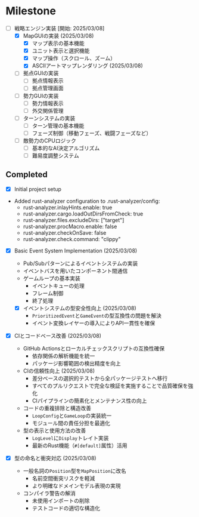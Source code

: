 # Milestone

- [ ] 戦略エンジン実装 [開始: 2025/03/08]
  - [x] MapGUIの実装 (2025/03/08)
    - [x] マップ表示の基本機能
    - [x] ユニット表示と選択機能
    - [x] マップ操作（スクロール、ズーム）
    - [x] ASCIIアートマップレンダリング (2025/03/08)
  - [ ] 拠点GUIの実装
    - [ ] 拠点情報表示
    - [ ] 拠点管理画面
  - [ ] 勢力GUIの実装
    - [ ] 勢力情報表示
    - [ ] 外交関係管理
  - [ ] ターンシステムの実装
    - [ ] ターン管理の基本機能
    - [ ] フェーズ制御（移動フェーズ、戦闘フェーズなど）
  - [ ] 敵勢力のCPUロジック
    - [ ] 基本的なAI決定アルゴリズム
    - [ ] 難易度調整システム

## Completed

- [x] Initial project setup

- Added rust-analyzer configuration to .rust-analyzer/config:
  - rust-analyzer.inlayHints.enable: true
  - rust-analyzer.cargo.loadOutDirsFromCheck: true
  - rust-analyzer.files.excludeDirs: ["target"]
  - rust-analyzer.procMacro.enable: false
  - rust-analyzer.checkOnSave: false
  - rust-analyzer.check.command: "clippy"

- [x] Basic Event System Implementation (2025/03/08)
  - Pub/Subパターンによるイベントシステムの実装
  - イベントバスを用いたコンポーネント間通信
  - ゲームループの基本実装
    - イベントキューの処理
    - フレーム制御
    - 終了処理
  - [x] イベントシステムの型安全性向上 (2025/03/08)
    - `PrioritizedEvent`と`GameEvent`の型互換性の問題を解決
    - イベント変換レイヤーの導入によりAPI一貫性を確保

- [x] CIとコードベース改善 (2025/03/08)
  - GitHub Actionsとローカルチェックスクリプトの互換性確保
    - 依存関係の解析機能を統一
    - パッケージ影響範囲の検出精度を向上
  - CIの信頼性向上 (2025/03/08)
    - 差分ベースの選択的テストから全パッケージテストへ移行
    - すべてのプルリクエストで完全な検証を実施することで品質確保を強化
    - CIパイプラインの簡素化とメンテナンス性の向上
  - コードの重複排除と構造改善
    - `LoopConfig`と`GameLoop`の実装統一
    - モジュール間の責任分担を最適化
  - 型の表示と使用方法の改善
    - `LogLevel`に`Display`トレイト実装
    - 最新のRust機能（`#[default]`属性）活用

- [x] 型の命名と衝突対応 (2025/03/08)
  - 一般名詞の`Position`型を`MapPosition`に改名
    - 名前空間衝突リスクを軽減
    - より明確なドメインモデル表現の実現
  - コンパイラ警告の解消
    - 未使用インポートの削除
    - テストコードの適切な構造化
